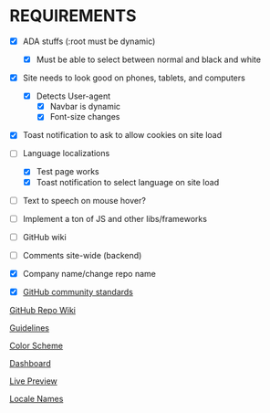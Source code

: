 # REQUIREMENTS

- [x] ADA stuffs (:root must be dynamic)
  - [x] Must be able to select between normal and black and white

- [x] Site needs to look good on phones, tablets, and computers
  - [x] Detects User-agent
    - [x] Navbar is dynamic
    - [x] Font-size changes

- [x] Toast notification to ask to allow cookies on site load

- [ ] Language localizations
  - [x] Test page works
  - [x] Toast notification to select language on site load

- [ ] Text to speech on mouse hover?

- [ ] Implement a ton of JS and other libs/frameworks

- [ ] GitHub wiki

- [ ] Comments site-wide (backend)

- [x] Company name/change repo name

- [x] [GitHub community standards](https://github.com/Adam-S-Amir/Odyssey-Outfits/community)

[GitHub Repo Wiki](https://github.com/Adam-S-Amir/Odyssey-Outfits/community)

[Guidelines](https://connect.fbla.org/headquarters/files/High%20School%20Competitive%20Events%20Resources/Individual%20Guidelines/Presentation%20Events/Website-Coding--Development.pdf)

[Color Scheme](https://coolors.co/227c9d-17c3b2-ffcb77-ddd0c8-fe6d73)

[Dashboard](https://vercel.com/adam-s-amirs-projects/odysseyoutfits)

[Live Preview](https://odysseyoutfits.vercel.app/index.html)

[Locale Names](https://www.localeplanet.com/icu/index.html)
